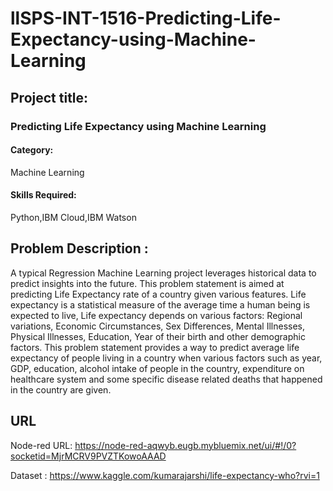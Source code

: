 # llSPS-INT-1516-Predicting-Life-Expectancy-using-Machine-Learning

## Project title: 
### Predicting Life Expectancy using Machine Learning
#### Category: 
Machine Learning
#### Skills Required:
Python,IBM Cloud,IBM Watson




## Problem Description :

A typical Regression Machine Learning project leverages historical data to predict insights into the future. This problem statement is aimed at predicting Life Expectancy rate of a country given various features.
Life expectancy is a statistical measure of the average time a human being is expected to live, Life expectancy depends on various factors: Regional variations, Economic Circumstances, Sex Differences, Mental Illnesses, Physical Illnesses, Education, Year of their birth and other demographic factors. This problem statement provides a way to predict average life expectancy of people living in a country when various factors such as year, GDP, education, alcohol intake of people in the country, expenditure on healthcare system and some specific disease related deaths that happened in the country are given.


## URL

Node-red URL: https://node-red-aqwyb.eugb.mybluemix.net/ui/#!/0?socketid=MjrMCRV9PVZTKowoAAAD


Dataset : https://www.kaggle.com/kumarajarshi/life-expectancy-who?rvi=1
